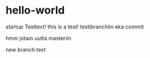 # hello-world
startup
Testtext!
this is a test!
testibranchiin eka commit


hmm jotain uutta masteriin

new branch text
